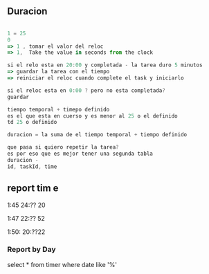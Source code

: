  ## Duracion 
 ```js
 
 1 = 25
 0 
 => 1 , tomar el valor del reloc
 => 1,  Take the value in seconds from the clock 

 si el relo esta en 20:00 y completada - la tarea duro 5 minutos 
 => guardar la tarea con el tiempo 
 => reiniciar el reloc cuando complete el task y iniciarlo 
 
 si el reloc esta en 0:00 ? pero no esta completada?
 guardar 

 tiempo temporal + timepo definido 
 es el que esta en cuerso y es menor al 25 o el definido
 td 25 o definido 

 duracion = la suma de el tiempo temporal + tiempo definido 

 que pasa si quiero repetir la tarea? 
 es por eso que es mejor tener una segunda tabla 
 duracion - 
 id, taskId, time
 ```

 ## report tim e
 1:45
24:?? 20

1:47
22:?? 52

1:50:
20:??22

### Report by Day 
select * from timer where date like '%'